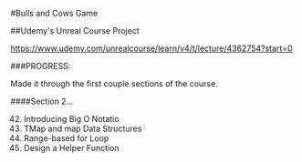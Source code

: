 #Bulls and Cows Game

##Udemy's Unreal Course Project

https://www.udemy.com/unrealcourse/learn/v4/t/lecture/4362754?start=0

###PROGRESS:

Made it through the first couple sections of the course. 

####Section 2...

42. Introducing Big O Notatio
43. TMap and map Data Structures
44. Range-based for Loop
45. Design a Helper Function

